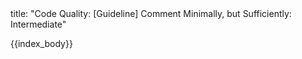 <frontmatter>
title: "Code Quality: [Guideline] Comment Minimally, but Sufficiently: Intermediate"
</frontmatter>

{{index_body}}
